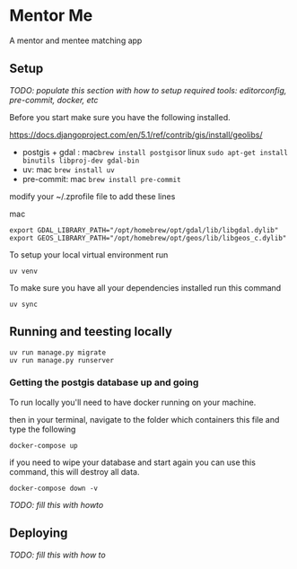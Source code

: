 # Mentor Me

A mentor and mentee matching app

## Setup

*TODO: populate this section with how to setup required tools: editorconfig, pre-commit, docker, etc*

Before you start make sure you have the following installed.

https://docs.djangoproject.com/en/5.1/ref/contrib/gis/install/geolibs/

- postgis + gdal : mac`brew install postgis`or linux `sudo apt-get install binutils libproj-dev gdal-bin`
- uv: mac `brew install uv`
- pre-commit: mac `brew install pre-commit`

modify your ~/.zprofile file to add these lines

mac
```shell
export GDAL_LIBRARY_PATH="/opt/homebrew/opt/gdal/lib/libgdal.dylib"
export GEOS_LIBRARY_PATH="/opt/homebrew/opt/geos/lib/libgeos_c.dylib"
```

To setup your local virtual environment run

    uv venv

To make sure you have all your dependencies installed run this command

    uv sync

## Running and teesting locally

    uv run manage.py migrate
    uv run manage.py runserver

### Getting the postgis database up and going

To run locally you'll need to have docker running on your machine.

then in your terminal, navigate to the folder which containers this file and type the following

    docker-compose up

if you need to wipe your database and start again you can use this command, this will destroy all data.

    docker-compose down -v

*TODO: fill this with howto*

## Deploying

*TODO: fill this with how to*
